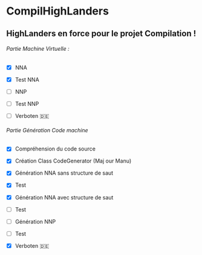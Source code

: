 # CompilHighLanders
## HighLanders en force pour le projet Compilation !


###### Partie Machine Virtuelle :


- [x] NNA
- [x] Test NNA

- [ ] NNP
- [ ] Test NNP

- [ ] Verboten :de:


###### Partie Génération Code machine


- [x] Compréhension du code source
- [x] Création Class CodeGenerator (Maj our Manu)
- [x] Génération NNA sans structure de saut
- [x] Test
- [x] Génération NNA avec structure de saut
- [ ] Test

- [ ] Génération NNP
- [ ] Test

- [x] Verboten :de:


